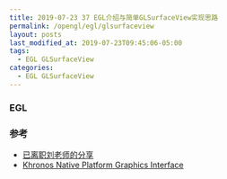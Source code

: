 ```yaml
---
title: 2019-07-23 37 EGL介绍与简单GLSurfaceView实现思路
permalink: /opengl/egl/glsurfaceview
layout: posts
last_modified_at: 2019-07-23T09:45:06-05:00
tags:
  - EGL GLSurfaceView
categories:
  - EGL GLSurfaceView
---
```


### EGL


### 参考
- [已离职刘老师的分享]()
- [Khronos Native Platform Graphics Interface](https://www.khronos.org/registry/EGL/specs/eglspec.1.4.pdf)
